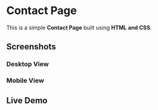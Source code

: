 # Contact Page

This is a simple **Contact Page** built using **HTML and CSS**.

## Screenshots

### **Desktop View**

### **Mobile View**

## Live Demo
